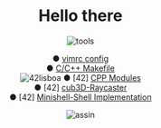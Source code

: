 <!DOCTYPE html>
<h1 align="center">Hello there</h1>
<p align="center">
<img src="https://i.ibb.co/qCPCpmn/tools.png" alt="tools" border="0">
</p>

<p align="center">
	<a>● </a>
	<a href="https://github.com/gde-alme/vimrc">vimrc config</a>
	<br>
	<a>● </a>
	<a href="https://github.com/gde-alme/Makefile">C/C++ Makefile</a>
	<br>
	<img src="https://i.ibb.co/QDS169b/42lisboa.png" alt="42lisboa" border="0">
	<a>● [42] <a/>
	<a href="https://github.com/gde-alme/CPP-modules">CPP Modules</a>
	<br>
	<a>● [42] <a/>
	<a href="https://github.com/gde-alme/cub3d-Raycaster">cub3D-Raycaster</a>
	<br>
	<a>● [42] <a/>
	<a href="https://github.com/zet1r/42-minishell">Minishell-Shell Implementation</a>
	<br>
</p>

<p align="center">
<img src="https://i.ibb.co/YR2p9jP/assin.png" alt="assin" border="0">
</p>
